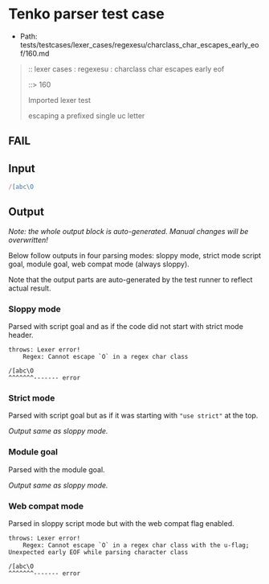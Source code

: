 # Tenko parser test case

- Path: tests/testcases/lexer_cases/regexesu/charclass_char_escapes_early_eof/160.md

> :: lexer cases : regexesu : charclass char escapes early eof
>
> ::> 160
>
> Imported lexer test
>
> escaping a prefixed single uc letter

## FAIL

## Input

`````js
/[abc\O
`````

## Output

_Note: the whole output block is auto-generated. Manual changes will be overwritten!_

Below follow outputs in four parsing modes: sloppy mode, strict mode script goal, module goal, web compat mode (always sloppy).

Note that the output parts are auto-generated by the test runner to reflect actual result.

### Sloppy mode

Parsed with script goal and as if the code did not start with strict mode header.

`````
throws: Lexer error!
    Regex: Cannot escape `O` in a regex char class

/[abc\O
^^^^^^^------- error
`````

### Strict mode

Parsed with script goal but as if it was starting with `"use strict"` at the top.

_Output same as sloppy mode._

### Module goal

Parsed with the module goal.

_Output same as sloppy mode._

### Web compat mode

Parsed in sloppy script mode but with the web compat flag enabled.

`````
throws: Lexer error!
    Regex: Cannot escape `O` in a regex char class with the u-flag; Unexpected early EOF while parsing character class

/[abc\O
^^^^^^^------- error
`````

